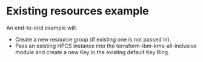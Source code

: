 # Existing resources example

An end-to-end example will:
- Create a new resource group (if existing one is not passed in).
- Pass an existing HPCS instance into the terraform-ibm-kms-all-inclusive module and create a new Key in the existing default Key Ring.
